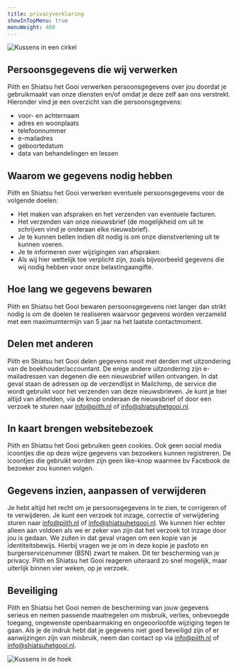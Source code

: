 ```yaml
---
title: privacyverklaring
showInTopMenu: true
menuWeight: 400
---
```


![Kussens in een cirkel](/uploads/2019/01/WhatsApp-Image-2019-01-05-at-16.25.08-746x560.jpeg)

## Persoonsgegevens die wij verwerken

Piith en Shiatsu het Gooi verwerken persoonsgegevens over jou doordat je gebruikmaakt van onze diensten en/of omdat je deze zelf aan ons verstrekt. Hieronder vind je een overzicht van die persoonsgegevens:

* voor- en achternaam
* adres en woonplaats
* telefoonnummer
* e-mailadres
* geboortedatum
* data van behandelingen en lessen

## Waarom we gegevens nodig hebben

Piith en Shiatsu het Gooi verwerken eventuele persoonsgegevens voor de volgende doelen:

* Het maken van afspraken en het verzenden van eventuele facturen.
* Het verzenden van onze nieuwsbrief (de mogelijkheid om uit te schrijven vind je onderaan elke nieuwsbrief).
* Je te kunnen bellen indien dit nodig is om onze dienstverlening uit te kunnen voeren.
* Je te informeren over wijzigingen van afspraken.
* Als wij hier wettelijk toe verplicht zijn, zoals bijvoorbeeld gegevens die wij nodig hebben voor onze belastingaangifte.

## Hoe lang we gegevens bewaren

Piith en Shiatsu het Gooi bewaren persoonsgegevens niet langer dan strikt nodig is om de doelen te realiseren waarvoor gegevens worden verzameld met een maximumtermijn van 5 jaar na het laatste contactmoment.

## Delen met anderen

Piith en Shiatsu het Gooi delen gegevens nooit met derden met uitzondering van de boekhouder/accountant. De enige andere uitzondering zijn e-mailadressen van degenen die een nieuwsbrief willen ontvangen. In dat geval staan de adressen op de verzendlijst in Mailchimp, de service die wordt gebruikt voor het verzenden van deze nieuwsbrieven. Je kunt je hier altijd van afmelden, via de knop onderaan de nieuwsbrief of door een verzoek te sturen naar [info@piith.nl](mailto:info@piith.nl) of [info@shiatsuhetgooi.nl](mailto:info@shiatsuhetgooi.nl).

## In kaart brengen websitebezoek

Piith en Shiatsu het Gooi gebruiken geen cookies. Ook geen social media icoontjes die op deze wijze gegevens van bezoekers kunnen registreren. De icoontjes die gebruikt worden zijn geen like-knop waarmee bv Facebook de bezoeker zou kunnen volgen.

## Gegevens inzien, aanpassen of verwijderen

Je hebt altijd het recht om je persoonsgegevens in te zien, te corrigeren of te verwijderen. Je kunt een verzoek tot inzage, correctie of verwijdering sturen naar [info@piith.nl](mailto:info@piith.nl) of [info@shiatsuhetgooi.nl](mailto:info@shiatsuhetgooi.nl). We kunnen hier echter alleen aan voldoen als we er zeker van zijn dat het verzoek tot inzage door jou is gedaan. We zullen in dat geval vragen om een kopie van je identiteitsbewijs. Hierbij vragen we je om in deze kopie je pasfoto en burgerservicenummer (BSN) zwart te maken. Dit ter bescherming van je privacy. Piith en Shiatsu het Gooi reageren uiteraard zo snel mogelijk, maar uiterlijk binnen vier weken, op je verzoek.

## Beveiliging

Piith en Shiatsu het Gooi nemen de bescherming van jouw gegevens serieus en nemen passende maatregelen om misbruik, verlies, onbevoegde toegang, ongewenste openbaarmaking en ongeoorloofde wijziging tegen te gaan. Als je de indruk hebt dat je gegevens niet goed beveiligd zijn of er aanwijzingen zijn van misbruik, neem dan contact op via [info@piith.nl](mailto:info@piith.nl) of [info@shiatsuhetgooi.nl](mailto:info@shiatsuhetgooi.nl).

![Kussens in de hoek](/uploads/2019/01/WhatsApp-Image-2019-01-05-at-16.25.34-746x577.jpeg)
